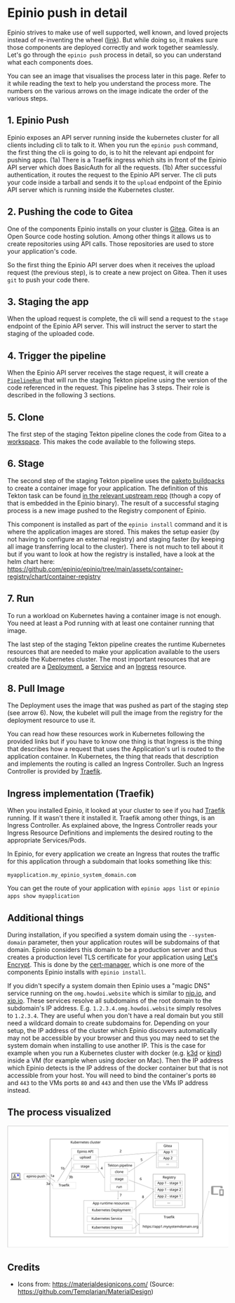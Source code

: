 # Epinio push in detail

Epinio strives to make use of well supported, well known, and loved projects instead of re-inventing the wheel ([link](principles.md#guidelines-soft-principles)).
But while doing so, it makes sure those components are deployed correctly and work together seamlessly. Let's go through the `epinio push` process in detail,
so you can understand what each components does.

You can see an image that visualises the process later in this page. Refer to it while reading the text to help you understand the process more.
The numbers on the various arrows on the image indicate the order of the various steps.

## 1. Epinio Push

Epinio exposes an API server running inside the kubernetes cluster for all clients including cli to talk to it. When you run the `epinio push` command, the first thing the cli is going to do, is to hit the relevant api endpoint for pushing apps. (1a) There is a Traefik ingress which sits in front of the Epinio API server which does BasicAuth for all the requests. (1b) After successful authentication, it routes the request to the Epinio API server. The cli puts your code inside a tarball and sends it to the `upload` endpoint of the Epinio API server which is running inside the Kubernetes cluster.

## 2. Pushing the code to Gitea

One of the components Epinio installs on your cluster is [Gitea](https://gitea.io/en-us/). Gitea is an Open Source code hosting solution. Among other things it allows
us to create repositories using API calls. Those repositories are used to store your application's code.

So the first thing the Epinio API server does when it receives the upload request (the previous step), is to create a new project on Gitea. Then it uses `git` to push your code there.

## 3. Staging the app

When the upload request is complete, the cli will send a request to the `stage` endpoint of the Epinio API server. This will instruct the server to start the staging of the uploaded code.

## 4. Trigger the pipeline

When the Epinio API server receives the stage request, it will create a [`PipelineRun`](https://github.com/tektoncd/pipeline/blob/main/docs/pipelineruns.md) that will run the staging Tekton pipeline using the version of the code referenced in the request. This pipeline has 3 steps. Their role is described in the following 3 sections.

## 5. Clone

The first step of the staging Tekton pipeline clones the code from Gitea to a [workspace](https://github.com/tektoncd/pipeline/blob/main/docs/workspaces.md). This makes the code available to the following steps.

## 6. Stage

The second step of the staging Tekton pipeline uses the [paketo buildpacks](https://paketo.io/) to create a container image for your application. The definition of this Tekton task can be found [in the relevant upstream repo](https://github.com/tektoncd/catalog/tree/main/task/buildpacks/0.2) (though a copy of that is embedded in the Epinio binary).
The result of a successful staging process is a new image pushed to the Registry component of Epinio.

This component is installed as part of the `epinio install` command and it is where the application images are stored. This makes the setup easier (by not having to configure an external registry) and staging faster (by keeping all image transferring local to the cluster).
There is not much to tell about it but if you want to look at how the registry is installed, have a look at the helm chart here:
https://github.com/epinio/epinio/tree/main/assets/container-registry/chart/container-registry

## 7. Run

To run a workload on Kubernetes having a container image is not enough. You need at least a Pod running with at least one container running that image.

The last step of the staging Tekton pipeline creates the runtime Kubernetes resources that are needed to make your application available to the users outside the Kubernetes cluster. The most important resources that are created are a [Deployment](https://kubernetes.io/docs/concepts/workloads/controllers/deployment/), a [Service](https://kubernetes.io/docs/concepts/services-networking/service/) and an [Ingress](https://kubernetes.io/docs/concepts/services-networking/ingress/) resource.

## 8. Pull Image

The Deployment uses the image that was pushed as part of the staging step (see arrow 6). Now, the kubelet will pull the image from the registry for the deployment resource to use it.


You can read how these resources work in Kubernetes following the provided links but if you have to know one thing is that Ingress is the thing that describes how a request that uses the Application's url is routed to the application container. In Kubernetes, the thing that reads that description and implements the routing is called an Ingress Controller. Such an Ingress Controller is provided by [Traefik](https://doc.traefik.io/traefik/providers/kubernetes-ingress/).

## Ingress implementation (Traefik)

When you installed Epinio, it looked at your cluster to see if you had [Traefik](https://doc.traefik.io/traefik/providers/kubernetes-ingress/) running. If it wasn't there it installed it. Traefik among other things, is an Ingress Controller. As explained above, the Ingress Controller reads your Ingress Resource Definitions and implements the desired routing to the appropriate Services/Pods.

In Epinio, for every application we create an Ingress that routes the traffic for this application through a subdomain that looks something like this:

```
myapplication.my_epinio_system_domain.com
```

You can get the route of your application with `epinio apps list` or `epinio apps show myapplication`

## Additional things

During installation, if you specified a system domain using the `--system-domain` parameter, then your application routes will be subdomains of that domain.
Epinio considers this domain to be a production server and thus creates a production level TLS certificate for your application using [Let's Encrypt](https://letsencrypt.org/). This is done by the [cert-manager](https://cert-manager.io/docs/installation/kubernetes/), which is one more of the components Epinio installs with `epinio install`.

If you didn't specify a system domain then Epinio uses a "magic DNS" service running on the `omg.howdoi.website` which is similar to [nip.io](https://nip.io/), and [xip.io](http://xip.io/).
These services resolve all subdomains of the root domain to the subdomain's IP address. E.g. `1.2.3.4.omg.howdoi.website` simply resolves to `1.2.3.4`. They are useful when you don't have a real domain but you still need a wildcard domain to create subdomains for. Depending on your setup, the IP address of the cluster which Epinio discovers automatically may not be accessible by your browser and thus you may need to set the system domain when installing to use another IP. This is the case for example when you run a Kubernetes cluster with docker (e.g. [k3d](https://k3d.io/) or [kind](https://github.com/kubernetes-sigs/kind)) inside a VM (for example when using docker on Mac). Then the IP address which Epinio detects is the IP address of the docker container but that is not accessible from your host. You will need to bind the container's ports `80` and `443` to the VMs ports `80` and `443` and then use the VMs IP address instead.


## The process visualized

![epinio-push-detailed](epinio-push-detailed.svg?raw=true "Epinio push")

## Credits

- Icons from: https://materialdesignicons.com/ (Source: https://github.com/Templarian/MaterialDesign)
